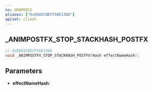 ```yaml
---
ns: GRAPHICS
aliases: ["0xEDA5CBECF56E1386"]
apiset: client
---
```

## _ANIMPOSTFX_STOP_STACKHASH_POSTFX

```c
// 0xEDA5CBECF56E1386
void _ANIMPOSTFX_STOP_STACKHASH_POSTFX(Hash effectNameHash);
```


## Parameters
* **effectNameHash**: